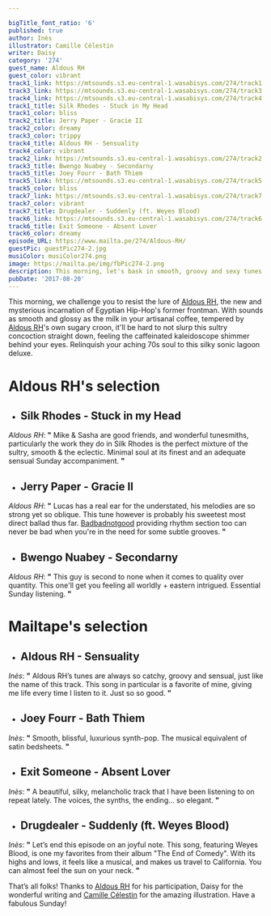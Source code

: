 ```yaml
---

bigTitle_font_ratio: '6'
published: true
author: Inès
illustrator: Camille Célestin
writer: Daisy
category: '274'
guest_name: Aldous RH
guest_color: vibrant
track1_link: https://mtsounds.s3.eu-central-1.wasabisys.com/274/track1.mp3
track3_link: https://mtsounds.s3.eu-central-1.wasabisys.com/274/track3.mp3
track4_link: https://mtsounds.s3.eu-central-1.wasabisys.com/274/track4.mp3
track1_title: Silk Rhodes - Stuck in My Head
track1_color: bliss
track2_title: Jerry Paper - Gracie II
track2_color: dreamy
track3_color: trippy
track4_title: Aldous RH - Sensuality
track4_color: vibrant
track2_link: https://mtsounds.s3.eu-central-1.wasabisys.com/274/track2.mp3
track3_title: Bwengo Nuabey - Secondarny
track5_title: Joey Fourr - Bath Thiem
track5_link: https://mtsounds.s3.eu-central-1.wasabisys.com/274/track5.mp3
track5_color: bliss
track7_link: https://mtsounds.s3.eu-central-1.wasabisys.com/274/track7.mp3
track7_color: vibrant
track7_title: Drugdealer - Suddenly (ft. Weyes Blood)
track6_link: https://mtsounds.s3.eu-central-1.wasabisys.com/274/track6.mp3
track6_title: Exit Someone - Absent Lover
track6_color: dreamy
episode_URL: https://www.mailta.pe/274/Aldous-RH/
guestPic: guestPic274-2.jpg
musiColor: musiColor274.png
image: https://mailta.pe/img/fbPic274-2.png
description: This morning, let's bask in smooth, groovy and sexy tunes selected by Aldous RH. Aldous RH is a Mancunian artist, creating lush tracks, some 70s influenced, some more intimate, but always so catchy. The perfect recipe for a chill and sensual Sunday.
pubDate: '2017-08-20'
---
```

This morning, we challenge you to resist the lure of [Aldous RH](https://www.facebook.com/AldousRH/ "Facebook"), the new and mysterious incarnation of Egyptian Hip-Hop's former frontman. With sounds as smooth and glossy as the milk in your artisanal coffee, tempered by [Aldous RH](https://www.facebook.com/AldousRH/ "Facebook")'s own sugary croon, it'll be hard to not slurp this sultry concoction straight down, feeling the caffeinated kaleidoscope shimmer behind your eyes. Relinquish your aching 70s soul to this silky sonic lagoon deluxe.


# **Aldous RH's selection**

+ ## Silk Rhodes - Stuck in my Head
_Aldous RH_: **"** Mike & Sasha are good friends, and wonderful tunesmiths, particularly the work they do in Silk Rhodes is the perfect mixture of the sultry, smooth & the eclectic. Minimal soul at its finest and an adequate sensual Sunday accompaniment. **"** 

+ ## Jerry Paper - Gracie II
_Aldous RH_: **"** Lucas has a real ear for the understated, his melodies are so strong yet so oblique. This tune however is probably his sweetest most direct ballad thus far. [Badbadnotgood](https://www.mailta.pe/110/bbng/ "MailTape 110") providing rhythm section too can never be bad when you're in the need for some subtle grooves. **"** 

+ ## Bwengo Nuabey - Secondarny
_Aldous RH_: **"** This guy is second to none when it comes to quality over quantity. This one'll get you feeling all worldly + eastern intrigued. Essential Sunday listening. **"** 


# Mailtape's selection

+ ## Aldous RH - Sensuality
_Inès_: **"** Aldous RH’s tunes are always so catchy, groovy and sensual, just like the name of this track. This song in particular is a favorite of mine, giving me life every time I listen to it. Just so so good. **"**  

+ ## Joey Fourr - Bath Thiem
_Inès_: **"** Smooth, blissful, luxurious synth-pop. The musical equivalent of satin bedsheets. **"** 

+ ## Exit Someone - Absent Lover
_Inès_: **"** A beautiful, silky, melancholic track that I have been listening to on repeat lately. The voices, the synths, the ending... so elegant. **"** 

+ ## Drugdealer - Suddenly (ft. Weyes Blood)
_Inès_: **"** Let’s end this episode on an joyful note. This song, featuring Weyes Blood, is one my favorites from their album "The End of Comedy". With its highs and lows, it feels like a musical, and makes us travel to California. You can almost feel the sun on your neck. **"** 


That’s all folks! Thanks to [Aldous RH](https://www.facebook.com/AldousRH/ "Facebook") for his participation, Daisy for the wonderful writing and [Camille Célestin](https://www.facebook.com/bravocamo "Facebook") for the amazing illustration. Have a fabulous Sunday!
